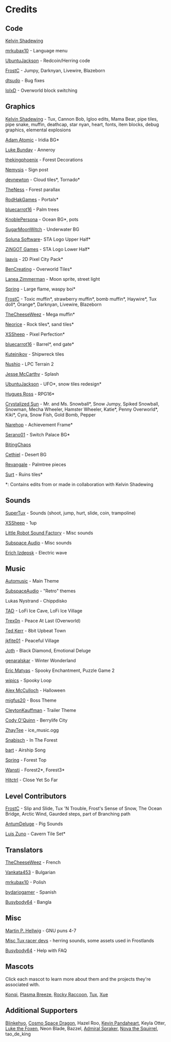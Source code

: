 # Credits

## Code

[Kelvin Shadewing](http://kelvinshadewing.net)

[mrkubax10](https://github.com/mrkubax10) - Language menu

[UbuntuJackson](https://github.com/UbuntuJackson) - Redcoin/Herring code

[FrostC](https://www.youtube.com/channel/UCy9RpAf9M8icNBRXf3S6rmw) - Jumpy, Darknyan, Livewire, Blazeborn

[dtsudo](https://github.com/dtsudo) - Bug fixes

[IoIxD](https://github.com/IoIxD) - Overworld block switching

## Graphics

[Kelvin Shadewing](http://kelvinshadewing.net) - Tux, Cannon Bob, Igloo edits, Mama Bear, pipe tiles, pipe snake, muffin, deathcap, star nyan, heart, fonts, item blocks, debug graphics, elemental explosions

[Adam Atomic](http://www.adamatomic.com) - Iridia BG\*

[Luke Bunday](http://pixeljoint.com/p/43158.htm) - Anneroy

[thekingphoenix](https://opengameart.org/content/tileset-platform-forest) - Forest Decorations

[Nemysis](https://opengameart.org/users/nemisys) - Sign post

[devnewton](https://opengameart.org/users/devnewton) - Cloud tiles\*, Tornado\*

[TheNess](https://opengameart.org/users/theness) - Forest parallax

[RodHakGames](https://opengameart.org/users/rodhakgames) - Portals\*

[bluecarrot16](https://opengameart.org/users/bluecarrot16) - Palm trees

[KnoblePersona](https://opengameart.org/users/knoblepersona) - Ocean BG\*, pots

[SugarMoonWitch](http://sugarmoonwitch.com/) - Underwater BG

[Soluna Software](https://opengameart.org/users/soluna-software)-  STA Logo Upper Half\*

[ZiNGOT Games](https://opengameart.org/users/zingot) - STA Logo Lower Half\*

[Iaavis](https://opengameart.org/users/laavis) - 2D Pixel City Pack\*

[BenCreating](https://opengameart.org/users/bencreating) - Overworld Tiles\*

[Lanea Zimmerman](https://opengameart.org/users/sharm) - Moon sprite, street light

[Spring](https://opengameart.org/users/spring-spring) - Large flame, waspy boi\*

[FrostC](https://www.youtube.com/channel/UCy9RpAf9M8icNBRXf3S6rmw) - Toxic muffin\*, strawberry muffin\*, bomb muffin\*, Haywire\*, Tux doll\*, Orange\*, Darknyan, Livewire, Blazeborn

[TheCheeseWeez]() - Mega muffin\*

[Neorice](https://www.deviantart.com/neoriceisgood) - Rock tiles\*, sand tiles\*

[XSSheep](https://www.minecraftforum.net/forums/mapping-and-modding-java-edition/resource-packs/1242533-pixel-perfection-now-with-polar-bears-1-11) - Pixel Perfection\*

[bluecarrot16](https://opengameart.org/users/bluecarrot16) - Barrel\*, end gate\*

[Kutejnikov](https://opengameart.org/users/kutejnikov) - Shipwreck tiles

[Nushio](http://opengameart.org/users/nushio) - LPC Terrain 2

[Jesse McCarthy](https://opengameart.org/users/jesse-mccarthy) - Splash

[UbuntuJackson](https://github.com/UbuntuJackson) - UFO\*, snow tiles redesign\*

[Hugues Ross](https://content.minetest.net/users/Hugues%20Ross/) - RPG16\*

[Crystalized Sun](https://www.deviantart.com/crystalizedsun/) - Mr. and Ms. Snowball\*, Snow Jumpy, Spiked Snowball, Snowman, Mecha Wheeler, Hamster Wheeler, Katie\*, Penny Overworld\*, Kiki\*, Cyra, Snow Fish, Gold Bomb, Pepper

[Narehop](https://opengameart.org/users/narehop) - Achievement Frame\*

[Serano01](https://github.com/serano01) - Switch Palace BG\*

[BitingChaos](https://opengameart.org/users/bitingchaos)

[Cethiel](https://opengameart.org/users/cethiel) - Desert BG

[Revangale](https://opengameart.org/users/revangale) - Palmtree pieces

[Surt](https://opengameart.org/users/surt) - Ruins tiles\*

\*: Contains edits from or made in collaboration with Kelvin Shadewing

## Sounds

[SuperTux](https://github.com/supertux/supertux) - Sounds (shoot, jump, hurt, slide, coin, trampoline)

[XSSheep](https://www.minecraftforum.net/forums/mapping-and-modding-java-edition/resource-packs/1242533-pixel-perfection-now-with-polar-bears-1-11) - 1up

[Little Robot Sound Factory](https://opengameart.org/content/8-bit-sound-effects-library) - Misc sounds

[Subspace Audio](https://opengameart.org/content/512-sound-effects-8-bit-style) - Misc sounds

[Erich Izdepsk](https://opengameart.org/users/digitl) - Electric wave

## Music

[Automusic](https://www.youtube.com/watch?v=xPxCaCN_dCQ) - Main Theme

[SubspaceAudio](https://opengameart.org/content/5-chiptunes-action) - "Retro" themes

Lukas Nystrand - Chippdisko

[TAD](https://opengameart.org/users/tad) - LoFi Ice Cave, LoFi Ice Village

[Trex0n](https://opengameart.org/users/trex0n) - Peace At Last (Overworld)

[Ted Kerr](https://opengameart.org/users/wolfgang) - 8bit Upbeat Town

[jkfite01](https://opengameart.org/users/jkfite01) - Peaceful Village

[Joth](https://opengameart.org/users/joth) - Black Diamond, Emotional Deluge

[genaralskar](https://opengameart.org/users/genaralskar) - Winter Wonderland

[Eric Matyas](https://soundimage.org) - Spooky Enchantment, Puzzle Game 2

[wipics](https://opengameart.org/users/wipics) - Spooky Loop

[Alex McCulloch](https://opengameart.org/users/pro-sensory) - Halloween

[migfus20](https://opengameart.org/users/migfus20) - Boss Theme

[CleytonKauffman](https://soundcloud.com/cleytonkauffman) - Trailer Theme

[Cody O'Quinn](https://www.youtube.com/c/CodyO%E2%80%99Quinn) - Berrylife City

[ZhayTee]() - ice_music.ogg

[Snabisch](https://opengameart.org/users/snabisch) - In The Forest

[bart](https://opengameart.org/users/bart) - Airship Song

[Spring](https://opengameart.org/users/spring-spring) - Forest Top

[Wansti]() - Forest2\*, Forest3\*

[Hitctrl](https://opengameart.org/users/hitctrl) - Close Yet So Far

## Level Contributors

[FrostC](https://www.youtube.com/channel/UCy9RpAf9M8icNBRXf3S6rmw) - Slip and Slide, Tux 'N Trouble, Frost's Sense of Snow, The Ocean Bridge, Arctic Wind, Gaurded steps, part of Branching path

[AntumDeluge](https://content.minetest.net/packages/AntumDeluge/sounds/) - Pig Sounds

[Luis Zuno](https://opengameart.org/users/ansimuz) - Cavern Tile Set\*

## Translators

[TheCheeseWeez](https://github.com/TheTort) - French

[Vankata453](https://github.com/Vankata453) - Bulgarian

[mrkubax10](https://github.com/mrkubax10) - Polish

[bydariogamer](https://github.com/bydariogamer) - Spanish

[Busybody64](https://github.com/Busybody64) - Bangla

## Misc

[Martin P. Hellwig]() - GNU puns 4-7

[Misc Tux racer devs](http://tuxracer.sourceforge.net/) - herring sounds, some assets used in Frostlands

[Busybody64](https://github.com/Busybody64) - Help with FAQ

## Mascots

Click each mascot to learn more about them and the projects they're associated with.

[Konqi](https://community.kde.org/Konqi), [Plasma Breeze](https://www.deviantart.com/sheeppony/art/Plasma-Breeze-814699638), [Rocky Raccoon](https://wiki.minix3.org/doku.php?id=mascot), [Tux](https://en.wikipedia.org/wiki/Tux_(mascot)), [Xue](https://docs.xfce.org/)

## Additional Supporters

[Blinkehyo](https://www.youtube.com/c/Blinkehyo), [Cosmo Space Dragon](https://www.youtube.com/channel/UCUWmz_daYiPH0YJ-SzLssAg), Hazel Roo, [Kevin Pandaheart](https://www.youtube.com/fichinga), Keyla Otter, [Luke the Foxen](https://www.deviantart.com/lukethefoxen), Neon Blade, Bazzel, [Admiral Spraker](https://www.twitch.tv/adm_spraker), [Nova the Squirrel](https://novasquirrel.com/), tao_de_king
